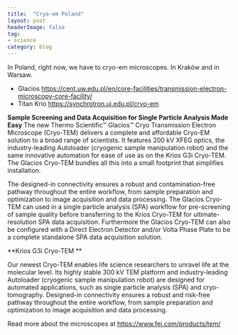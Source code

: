 ```yaml
---
title:  "Cryo-em Poland"
layout: post
headerImage: false
tag:
- science
category: blog
---
```


In Poland, right now, we have to cryo-em microscopes. In Kraków and in Warsaw.

- Glacios <https://cent.uw.edu.pl/en/core-facilities/transmission-electron-microscopy-core-facility/>
- Titan Krio <https://synchrotron.uj.edu.pl/cryo-em>

**Sample Screening and Data Acquisition for Single Particle Analysis Made Easy**
The new Thermo Scientific™ Glacios™ Cryo Transmission Electron Microscope (Cryo-TEM) delivers a complete and affordable Cryo-EM solution to a broad range of scientists. It features 200 kV XFEG optics, the industry-leading Autoloader (cryogenic sample manipulation robot) and the same innovative automation for ease of use as on the Krios G3i Cryo-TEM. The Glacios Cryo-TEM bundles all this into a small footprint that simplifies installation.

The designed-in connectivity ensures a robust and contamination-free pathway throughout the entire workflow, from sample preparation and optimization to image acquisition and data processing. The Glacios Cryo-TEM can used in a single particle analysis (SPA) workflow for pre-screening of sample quality before transferring to the Krios Cryo-TEM for ultimate-resolution SPA data acquisition. Furthermore the Glacios Cryo-TEM can also be configured with a Direct Electron Detector and/or Volta Phase Plate to be a complete standalone SPA data acquisition solution.

**Krios G3i Cryo-TEM **

Our newest Cryo-TEM enables life science researchers to unravel life at the molecular level. Its highly stable 300 kV TEM platform and industry-leading Autoloader (cryogenic sample manipulation robot) are designed for automated applications, such as single particle analysis (SPA) and cryo-tomography. Designed-in connectivity ensures a robust and risk-free pathway throughout the entire workflow, from sample preparation and optimization to image acquisition and data processing.

Read more about the microscopes at <https://www.fei.com/products/tem/>
